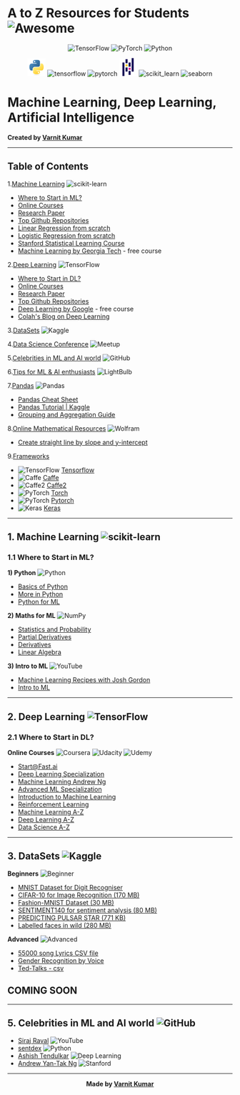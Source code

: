 # A to Z Resources for Students ![Awesome](https://cdn.rawgit.com/sindresorhus/awesome/d7305f38d29fed78fa85652e3a63e154dd8e8829/media/badge.svg)

<div align="center">

![TensorFlow](https://img.shields.io/badge/TensorFlow-%23FF6F00.svg?style=for-the-badge&logo=TensorFlow&logoColor=white)
![PyTorch](https://img.shields.io/badge/PyTorch-%23EE4C2C.svg?style=for-the-badge&logo=PyTorch&logoColor=white)
![Python](https://img.shields.io/badge/python-3670A0?style=for-the-badge&logo=python&logoColor=ffdd54)

</div>

<div align="center">
<img src="https://raw.githubusercontent.com/devicons/devicon/master/icons/python/python-original.svg" alt="python" width="40" height="40"/>
<img src="https://www.vectorlogo.zone/logos/tensorflow/tensorflow-icon.svg" alt="tensorflow" width="40" height="40"/>
<img src="https://www.vectorlogo.zone/logos/pytorch/pytorch-icon.svg" alt="pytorch" width="40" height="40"/>
<img src="https://raw.githubusercontent.com/devicons/devicon/2ae2a900d2f041da66e950e4d48052658d850630/icons/pandas/pandas-original.svg" alt="pandas" width="40" height="40"/>
<img src="https://upload.wikimedia.org/wikipedia/commons/0/05/Scikit_learn_logo_small.svg" alt="scikit_learn" width="40" height="40"/>
<img src="https://seaborn.pydata.org/_images/logo-mark-lightbg.svg" alt="seaborn" width="40" height="40"/>
</div>

# Machine Learning, Deep Learning, Artificial Intelligence

**Created by [Varnit Kumar](https://github.com/vannu07)**


---

## Table of Contents

1.[Machine Learning](#1--machine-learning) ![scikit-learn](https://img.shields.io/badge/scikit--learn-%23F7931E.svg?style=flat&logo=scikit-learn&logoColor=white)
   - [Where to Start in ML?](#11-where-to-start-in-ml)
   - [Online Courses](#12-online-courses)
   - [Research Paper](#13-research-paper)
   - [Top Github Repositories](#14-top-github-repositories)
   - [Linear Regression from scratch](https://www.cs.toronto.edu/~frossard/post/linear_regression/)
   - [Logistic Regression from scratch](https://medium.com/@martinpella/logistic-regression-from-scratch-in-python-124c5636b8ac)
   - [Stanford Statistical Learning Course](https://lagunita.stanford.edu/courses/HumanitiesSciences/StatLearning/Winter2016/info)
   - [Machine Learning by Georgia Tech](https://br.udacity.com/course/machine-learning--ud262) - free course

2.[Deep Learning](#2--deep-learning) ![TensorFlow](https://img.shields.io/badge/TensorFlow-%23FF6F00.svg?style=flat&logo=TensorFlow&logoColor=white)
   - [Where to Start in DL?](#21-where-to-start-in-dl)
   - [Online Courses](#21-where-to-start-in-dl)
   - [Research Paper](https://arxiv.org/list/stat.ML/recent)
   - [Top Github Repositories](#24-top-github-repositories)
   - [Deep Learning by Google](https://br.udacity.com/course/deep-learning--ud730) - free course
   - [Colah's Blog on Deep Learning](http://colah.github.io/)

3.[DataSets](#3-datasets) ![Kaggle](https://img.shields.io/badge/Kaggle-035a7d?style=flat&logo=kaggle&logoColor=white)

4.[Data Science Conference](#4-data-science-confs) ![Meetup](https://img.shields.io/badge/Meetup-f64363?style=flat&logo=meetup&logoColor=white)

5.[Celebrities in ML and AI world](#5-celebrities-in-ml-and-ai-world) ![GitHub](https://img.shields.io/badge/github-%23121011.svg?style=flat&logo=github&logoColor=white)

6.[Tips for ML & AI enthusiasts](#6-ml-ai-tips)
 ![LightBulb](https://img.shields.io/badge/tips-yellow?style=flat)

7.[Pandas](#7-pandas) ![Pandas](https://img.shields.io/badge/pandas-%23150458.svg?style=flat&logo=pandas&logoColor=white)
   - [Pandas Cheat Sheet](https://github.com/pandas-dev/pandas/blob/master/doc/cheatsheet/Pandas_Cheat_Sheet.pdf)
   - [Pandas Tutorial | Kaggle](https://www.kaggle.com/junaaaaloo/pandas-tutorial)
   - [Grouping and Aggregation Guide](https://www.shanelynn.ie/summarising-aggregation-and-grouping-data-in-python-pandas/)

8.[Online Mathematical Resources](#8-maths-online-resources) ![Wolfram](https://img.shields.io/badge/Wolfram-DD1100?style=flat&logo=wolfram&logoColor=white)
   - [Create straight line by slope and y-intercept](https://www.desmos.com/calculator/5kn5x8f7zk)

9.[Frameworks](#9-frameworks)
   - ![TensorFlow](https://img.shields.io/badge/TensorFlow-%23FF6F00.svg?style=flat&logo=TensorFlow&logoColor=white) [Tensorflow](https://tensorflow.org)
   - ![Caffe](https://img.shields.io/badge/Caffe-8B4513?style=flat) [Caffe](http://caffe.berkeleyvision.org/)
   - ![Caffe2](https://img.shields.io/badge/Caffe2-8B4513?style=flat) [Caffe2](https://caffe2.ai/)
   - ![PyTorch](https://img.shields.io/badge/PyTorch-%23EE4C2C.svg?style=flat&logo=PyTorch&logoColor=white) [Torch](http://torch.ch/)
   - ![PyTorch](https://img.shields.io/badge/PyTorch-%23EE4C2C.svg?style=flat&logo=PyTorch&logoColor=white) [Pytorch](https://pytorch.org/)
   - ![Keras](https://img.shields.io/badge/Keras-%23D00000.svg?style=flat&logo=Keras&logoColor=white) [Keras](https://keras.io/)

---

## 1. **Machine Learning** ![scikit-learn](https://img.shields.io/badge/scikit--learn-%23F7931E.svg?style=flat&logo=scikit-learn&logoColor=white)

### 1.1 Where to Start in ML?

**1) Python** ![Python](https://img.shields.io/badge/python-3670A0?style=flat&logo=python&logoColor=ffdd54)
- [Basics of Python](https://www.youtube.com/playlist?list=PLQVvvaa0QuDe8XSftW-RAxdo6OmaeL85M)
- [More in Python](https://www.youtube.com/playlist?list=PL-osiE80TeTt2d9bfVyTiXJA-UTHn6WwU)
- [Python for ML](https://www.udemy.com/python-for-data-science-and-machine-learning-bootcamp)

**2) Maths for ML** ![NumPy](https://img.shields.io/badge/numpy-%23013243.svg?style=flat&logo=numpy&logoColor=white)
- [Statistics and Probability](https://www.khanacademy.org/math/statistics-probability)
- [Partial Derivatives](https://www.khanacademy.org/math/multivariable-calculus/multivariable-derivatives)
- [Derivatives](https://www.khanacademy.org/math/calculus-1/cs1-derivatives-definition-and-basic-rules)
- [Linear Algebra](https://www.youtube.com/playlist?list=PLE7DDD91010BC51F8)

**3) Intro to ML** ![YouTube](https://img.shields.io/badge/YouTube-%23FF0000.svg?style=flat&logo=YouTube&logoColor=white)
- [Machine Learning Recipes with Josh Gordon](https://www.youtube.com/playlist?list=PLOU2XLYxmsIIuiBfYad6rFYQU_jL2ryal)
- [Intro to ML](https://in.udacity.com/course/intro-to-machine-learning--ud120-india)

---

## 2. **Deep Learning** ![TensorFlow](https://img.shields.io/badge/TensorFlow-%23FF6F00.svg?style=flat&logo=TensorFlow&logoColor=white)

### 2.1 Where to Start in DL?

**Online Courses** ![Coursera](https://img.shields.io/badge/Coursera-%230056D3.svg?style=flat&logo=Coursera&logoColor=white) ![Udacity](https://img.shields.io/badge/Udacity-grey?style=flat&logo=udacity&logoColor=15B8E6) ![Udemy](https://img.shields.io/badge/Udemy-A435F0?style=flat&logo=Udemy&logoColor=white)

- [Start@Fast.ai](http://course.fast.ai/start.html)
- [Deep Learning Specialization](https://www.coursera.org/specializations/deep-learning)
- [Machine Learning Andrew Ng](https://www.coursera.org/learn/machine-learning)
- [Advanced ML Specialization](https://www.coursera.org/specializations/aml)
- [Introduction to Machine Learning](https://www.udacity.com/course/intro-to-machine-learning--ud120)
- [Reinforcement Learning](https://www.udacity.com/course/reinforcement-learning--ud600)
- [Machine Learning A-Z](https://www.udemy.com/course/machinelearning/)
- [Deep Learning A-Z](https://www.udemy.com/course/deeplearning/)
- [Data Science A-Z](https://www.udemy.com/course/datascience/)

---

## 3. **DataSets** ![Kaggle](https://img.shields.io/badge/Kaggle-035a7d?style=flat&logo=kaggle&logoColor=white)

**Beginners** ![Beginner](https://img.shields.io/badge/Level-Beginner-green?style=flat)
- [MNIST Dataset for Digit Recogniser](http://yann.lecun.com/exdb/mnist/)
- [CIFAR-10 for Image Recognition (170 MB)](http://www.cs.toronto.edu/~kriz/cifar.html)
- [Fashion-MNIST Dataset (30 MB)](https://github.com/zalandoresearch/fashion-mnist)
- [SENTIMENT140 for sentiment analysis (80 MB)](http://help.sentiment140.com/for-students/)
- [PREDICTING PULSAR STAR (771 KB)](https://www.kaggle.com/pavanraj159/predicting-a-pulsar-star)
- [Labelled faces in wild (280 MB)](http://vis-www.cs.umass.edu/lfw/)

**Advanced** ![Advanced](https://img.shields.io/badge/Level-Advanced-red?style=flat)
- [55000 song Lyrics CSV file](https://www.kaggle.com/mousehead/songlyrics)
- [Gender Recognition by Voice](https://www.kaggle.com/primaryobjects/voicegender/version/1#)
- [Ted-Talks - csv](https://www.kaggle.com/rounakbanik/ted-talks)

## COMING SOON

---

## 5. **Celebrities in ML and AI world** ![GitHub](https://img.shields.io/badge/github-%23121011.svg?style=flat&logo=github&logoColor=white)

- [Siraj Raval](https://github.com/llSourcell) ![YouTube](https://img.shields.io/badge/YouTube-%23FF0000.svg?style=flat&logo=YouTube&logoColor=white)
- [sentdex](https://github.com/Sentdex) ![Python](https://img.shields.io/badge/python-3670A0?style=flat&logo=python&logoColor=ffdd54)
- [Ashish Tendulkar](https://www.youtube.com/watch?v=F_uuqfgdZZw&list=PLlyCyjh2pUe9KzdyNOlmaJqeeI4YHOT-t) ![Deep Learning](https://img.shields.io/badge/Deep_Learning-blue?style=flat)
- [Andrew Yan-Tak Ng](http://www.andrewng.org/) ![Stanford](https://img.shields.io/badge/Stanford-red?style=flat)

---

<div align="center">

**Made by [Varnit Kumar](https://github.com/vannu07)**



</div>
